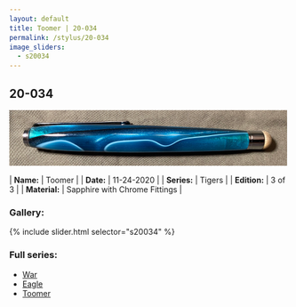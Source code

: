 ```yaml
---
layout: default
title: Toomer | 20-034
permalink: /stylus/20-034
image_sliders:
  - s20034
---
```


## 20-034

![Your Pencil](/stylus/imgs/20034/header-20-034.png)

| **Name:**     | Toomer   |
| **Date:**     | 11-24-2020  |
| **Series:**   | Tigers                                         |
| **Edition:**  | 3 of 3      |
| **Material:** | Sapphire with Chrome Fittings |

### Gallery:

{% include slider.html selector="s20034" %}

### Full series:

- [War](/pens/20-033)
- [Eagle](/pencils/20-032)
- [Toomer](/stylus/20-034)
